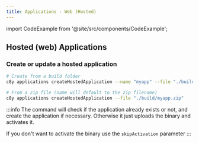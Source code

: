```yaml
---
title: Applications - Web (Hosted)
---
```


import CodeExample from '@site/src/components/CodeExample';

## Hosted (web) Applications


### Create or update a hosted application


<CodeExample>

```bash
# Create from a build folder
c8y applications createHostedApplication --name "myapp" --file "./build"

# From a zip file (name will default to the zip filename)
c8y applications createHostedApplication --file "./build/myapp.zip"
```

</CodeExample>

:::info
The command will check if the application already exists or not, and create the application if necessary. Otherwise it just uploads the binary and activates it.

If you don't want to activate the binary use the `skipActivation` parameter
:::
